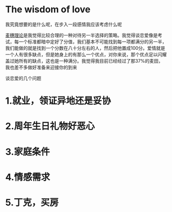 # The wisdom of love
我究竟想要的是什么呢，在步入一段感情我应该考虑什么呢

[麦穗理论](https://zhuanlan.zhihu.com/p/79865519)是我觉得比较合理的一种对待另一半选择的策略。我觉得谈恋爱像是考试，每一个标准都暗中定好了分值，我们基本不可能找到每一项都满分的另一半，我们能做的就是找到一个分数在八十分左右的人，然后把他置成100分。爱情就是一个人有很多缺点，但是她身上的有那么一个优点，对你来说，那个优点足以闪耀盖过她所有的缺点，这也是一种满分。我觉得我目前已经经过了那37%的麦田，我也差不多做好准备来迎接你的到来


谈恋爱的几个问题
# 1.就业，领证异地还是妥协
# 2.周年生日礼物好恶心
# 3.家庭条件
# 4.情感需求
# 5.丁克，买房